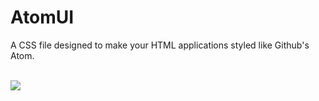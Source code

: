 <h1>AtomUI</h1>
<p>A CSS file designed to make your HTML applications styled like Github's Atom.</p>

<br>

<img src="https://github.com/TheLegitSlickCoder/AtomUI/tree/master/screenshots/Screenshot (1).png">
